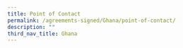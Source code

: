 ```yaml
---
title: Point of Contact
permalink: /agreements-signed/Ghana/point-of-contact/
description: ""
third_nav_title: Ghana
---
```


